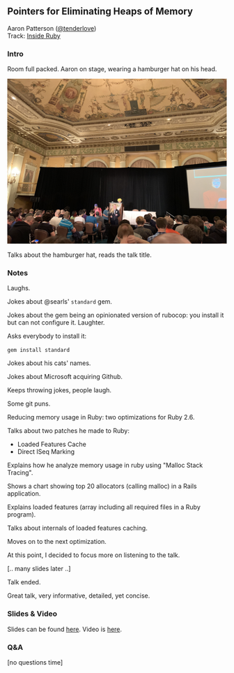 ## Pointers for Eliminating Heaps of Memory

Aaron Patterson ([@tenderlove](https://twitter.com/tenderlove))<br />Track: [Inside Ruby](https://rubyconf.org/program#track-inside-ruby)

### Intro

Room full packed. Aaron on stage, wearing a hamburger hat on his head.

![Aaron getting ready for his talk](../media/pointers-for-eliminating-heaps-of-memory.JPG)

Talks about the hamburger hat, reads the talk title.

### Notes

Laughs.

Jokes about @searls' `standard` gem.

Jokes about the gem being an opinionated version of rubocop: you install it but can not configure it. Laughter.

Asks everybody to install it:

`gem install standard`

Jokes about his cats' names.

Jokes about Microsoft acquiring Github.

Keeps throwing jokes, people laugh.

Some git puns.

Reducing memory usage in Ruby: two optimizations for Ruby 2.6.

Talks about two patches he made to Ruby:

- Loaded Features Cache
- Direct ISeq Marking

Explains how he analyze memory usage in ruby using "Malloc Stack Tracing".

Shows a chart showing top 20 allocators (calling malloc) in a Rails application.

Explains loaded features (array including all required files in a Ruby program).

Talks about internals of loaded features caching.

Moves on to the next optimization.

At this point, I decided to focus more on listening to the talk.

[.. many slides later ..]

Talk ended.

Great talk, very informative, detailed, yet concise.

### Slides & Video

Slides can be found [here](https://speakerdeck.com/tenderlove/reducing-memory-usage-in-ruby). Video is [here](https://confreaks.tv/videos/rubyconf2018-pointers-for-eliminating-heaps-of-memory).

### Q&A

[no questions time]
